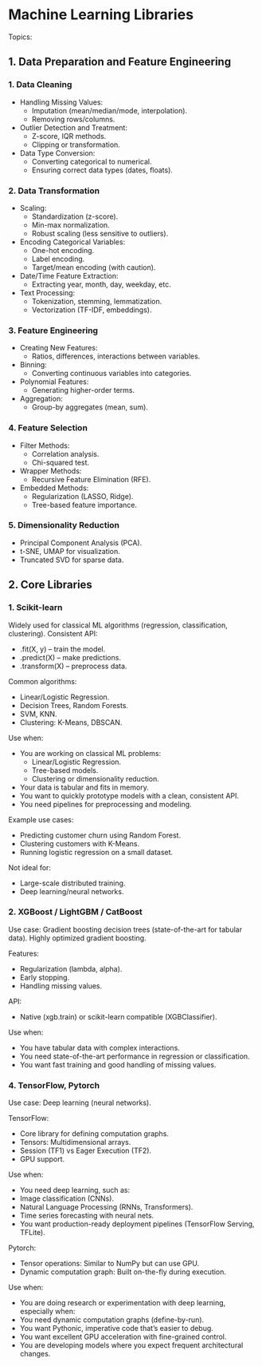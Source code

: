 # Machine Learning Libraries

Topics:

## 1. Data Preparation and Feature Engineering

### 1. Data Cleaning

- Handling Missing Values:
  - Imputation (mean/median/mode, interpolation).
  - Removing rows/columns.
- Outlier Detection and Treatment:
  - Z-score, IQR methods.
  - Clipping or transformation.
- Data Type Conversion:
  - Converting categorical to numerical.
  - Ensuring correct data types (dates, floats).

### 2. Data Transformation

- Scaling:
  - Standardization (z-score).
  - Min-max normalization.
  - Robust scaling (less sensitive to outliers).
- Encoding Categorical Variables:
  - One-hot encoding.
  - Label encoding.
  - Target/mean encoding (with caution).
- Date/Time Feature Extraction:
  - Extracting year, month, day, weekday, etc.
- Text Processing:
  - Tokenization, stemming, lemmatization.
  - Vectorization (TF-IDF, embeddings).

### 3. Feature Engineering

- Creating New Features:
  - Ratios, differences, interactions between variables.
- Binning:
  - Converting continuous variables into categories.
- Polynomial Features:
  - Generating higher-order terms.
- Aggregation:
  - Group-by aggregates (mean, sum).

### 4. Feature Selection

- Filter Methods:
  - Correlation analysis.
  - Chi-squared test.
- Wrapper Methods:
  - Recursive Feature Elimination (RFE).
- Embedded Methods:
  - Regularization (LASSO, Ridge).
  - Tree-based feature importance.

### 5. Dimensionality Reduction

- Principal Component Analysis (PCA).
- t-SNE, UMAP for visualization.
- Truncated SVD for sparse data.

## 2. Core Libraries

### 1. Scikit-learn

Widely used for classical ML algorithms (regression, classification, clustering).
Consistent API:

- .fit(X, y) – train the model.
- .predict(X) – make predictions.
- .transform(X) – preprocess data.

Common algorithms:

- Linear/Logistic Regression.
- Decision Trees, Random Forests.
- SVM, KNN.
- Clustering: K-Means, DBSCAN.

Use when:

- You are working on classical ML problems:
  - Linear/Logistic Regression.
  - Tree-based models.
  - Clustering or dimensionality reduction.
- Your data is tabular and fits in memory.
- You want to quickly prototype models with a clean, consistent API.
- You need pipelines for preprocessing and modeling.

Example use cases:

- Predicting customer churn using Random Forest.
- Clustering customers with K-Means.
- Running logistic regression on a small dataset.

Not ideal for:

- Large-scale distributed training.
- Deep learning/neural networks.

### 2. XGBoost / LightGBM / CatBoost

Use case: Gradient boosting decision trees (state-of-the-art for tabular data). Highly optimized gradient boosting.

Features:

- Regularization (lambda, alpha).
- Early stopping.
- Handling missing values.

API:

- Native (xgb.train) or scikit-learn compatible (XGBClassifier).

Use when:

- You have tabular data with complex interactions.
- You need state-of-the-art performance in regression or classification.
- You want fast training and good handling of missing values.

### 4. TensorFlow, Pytorch

Use case: Deep learning (neural networks).

TensorFlow:

- Core library for defining computation graphs.
- Tensors: Multidimensional arrays.
- Session (TF1) vs Eager Execution (TF2).
- GPU support.

Use when:

- You need deep learning, such as:
- Image classification (CNNs).
- Natural Language Processing (RNNs, Transformers).
- Time series forecasting with neural nets.
- You want production-ready deployment pipelines (TensorFlow Serving, TFLite).

Pytorch:

- Tensor operations: Similar to NumPy but can use GPU.
- Dynamic computation graph: Built on-the-fly during execution.

Use when:

- You are doing research or experimentation with deep learning, especially when:
- You need dynamic computation graphs (define-by-run).
- You want Pythonic, imperative code that’s easier to debug.
- You want excellent GPU acceleration with fine-grained control.
- You are developing models where you expect frequent architectural changes.
